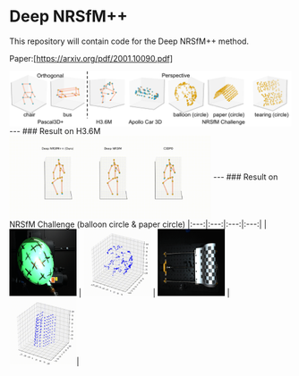 # Deep NRSfM++

This repository will contain code for the Deep NRSfM++ method.

Paper:[https://arxiv.org/pdf/2001.10090.pdf]

<img align="center" src="datasets.png"> 
---
### Result on H3.6M 
<img align="center" src="h36m-comp-46627.gif" height="150">
---
### Result on NRSfM Challenge (balloon circle & paper circle)
|:---:|:---:|:---:|:---:|
|<img src="balloon.gif" width="120" height="120" > | <img src="balloon_circle.gif" width="120" height="120" > | <img src="paper.gif" width="120" height="120" > | <img src="paper_circle.gif" width="120" height="120" >|

